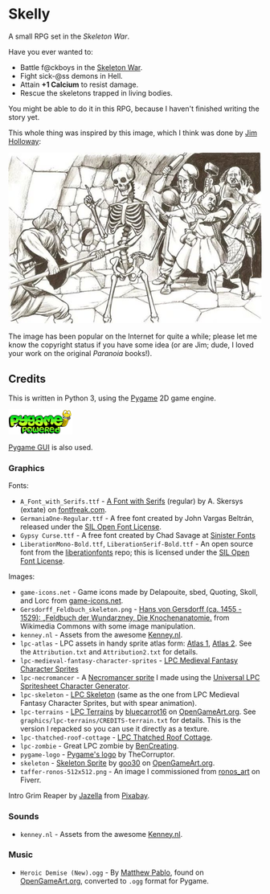 # Skelly

A small RPG set in the _Skeleton War_.

Have you ever wanted to:

* Battle f@ckboys in the [Skeleton War](https://knowyourmeme.com/memes/events/skeleton-war).
* Fight sick-@ss demons in Hell.
* Attain **+1 Calcium** to resist damage.
* Rescue the skeletons trapped in living bodies.

You might be able to do it in this RPG, because I haven't finished writing the
story yet.

This whole thing was inspired by this image, which I think was done by
[Jim Holloway](https://en.wikipedia.org/wiki/Jim_Holloway_(artist)):

![First of all, you're being a dick right now.](graphics/youre-being-a-dick.png)

The image has been popular on the Internet for quite a while; please let me
know the copyright status if you have some idea (or are Jim; dude, I loved
your work on the original _Paranoia_ books!).

## Credits

This is written in Python 3, using the [Pygame](https://www.pygame.org/) 2D game
engine.

![Powered by Pygame](graphics/pygame-logo.png)

[Pygame GUI](https://pygame-gui.readthedocs.io/en/latest/index.html) is also
used.

### Graphics

Fonts:

* `A_Font_with_Serifs.ttf` -
  [A Font with Serifs](https://www.fontfreak.com/font_A-Font-With-Serifs.htm)
  (regular) by A. Skersys (extate) on
  [fontfreak.com](https://www.fontfreak.com/).
* `GermaniaOne-Regular.ttf` - A free font created by John Vargas Beltrán,
  released under the
  [SIL Open Font License](http://scripts.sil.org/OFL).
* `Gypsy Curse.ttf` - A free font created by Chad Savage at
  [Sinister Fonts](https://www.sinisterfonts.com/)
* `LiberationMono-Bold.ttf`, `LiberationSerif-Bold.ttf` - An open source font
  from the
  [liberationfonts](https://github.com/liberationfonts/liberation-fonts) repo;
  this is licensed under the
  [SIL Open Font License](https://github.com/liberationfonts/liberation-fonts/blob/master/LICENSE).

Images:

* `game-icons.net` - Game icons made by Delapouite, sbed, Quoting, Skoll, and
  Lorc from [game-icons.net](https://game-icons.net/).
* `Gersdorff_Feldbuch_skeleton.png` -
  [Hans von Gersdorff (ca. 1455 - 1529): „Feldbuch der Wundarzney, Die Knochenanatomie.](https://commons.wikimedia.org/wiki/Skeleton#/media/File:Gersdorff_Feldbuch_skeleton.jpg)
  from Wikimedia Commons with some image manipulation.
* `kenney.nl` - Assets from the awesome [Kenney.nl](https://www.kenney.nl/).
* `lpc-atlas` - LPC assets in handy sprite atlas form:
  [Atlas 1](https://opengameart.org/content/lpc-tile-atlas),
  [Atlas 2](https://opengameart.org/content/lpc-tile-atlas2). See the
  `Attribution.txt` and `Attribution2.txt` for details.
* `lpc-medieval-fantasy-character-sprites` -
  [LPC Medieval Fantasy Character Sprites](https://opengameart.org/content/lpc-medieval-fantasy-character-sprites)
* `lpc-necromancer` - A
  [Necromancer sprite](https://opengameart.org/content/lpc-necromancer-sprite)
  I made using the
  [Universal LPC Spritesheet Character Generator](http://gaurav.munjal.us/Universal-LPC-Spritesheet-Character-Generator/).
* `lpc-skeleton` -
  [LPC Skeleton](https://opengameart.org/content/lpc-skeleton) (same as the
  one from LPC Medieval Fantasy Character Sprites, but with spear animation).
* `lpc-terrains` - [LPC Terrains](https://opengameart.org/content/lpc-terrains)
  by [bluecarrot16](https://opengameart.org/users/bluecarrot16) on
  [OpenGameArt.org](https://opengameart.org/). See
  `graphics/lpc-terrains/CREDITS-terrain.txt` for details. This is the version
  I repacked so you can use it directly as a texture.
* `lpc-thatched-roof-cottage` -
  [LPC Thatched Roof Cottage](https://opengameart.org/content/lpc-thatched-roof-cottage).
* `lpc-zombie` - Great LPC zombie by
  [BenCreating](https://opengameart.org/content/lpc-zombie).
* `pygame-logo` - [Pygame's logo](https://www.pygame.org/docs/logos.html) by
  TheCorruptor.
* `skeleton` -
  [Skeleton Sprite](https://opengameart.org/content/skeleton-sprite) by
  [goo30](https://opengameart.org/users/goo30) on
  [OpenGameArt.org](https://opengameart.org/).
* `taffer-ronos-512x512.png` - An image I commissioned from
  [ronos_art](https://www.fiverr.com/ronos_art) on Fiverr.

Intro Grim Reaper by
[Jazella](https://pixabay.com/users/jazella-1930366/?utm_source=link-attribution&amp;utm_medium=referral&amp;utm_campaign=image&amp;utm_content=4567470)
from
[Pixabay](https://pixabay.com/?utm_source=link-attribution&amp;utm_medium=referral&amp;utm_campaign=image&amp;utm_content=4567470).

### Sounds

* `kenney.nl` - Assets from the awesome [Kenney.nl](https://www.kenney.nl/).

### Music

* `Heroic Demise (New).ogg` - By [Matthew Pablo](https://matthewpablo.com/),
  found on
  [OpenGameArt.org](https://opengameart.org/content/heroic-demise-updated-version),
  converted to `.ogg` format for Pygame.
